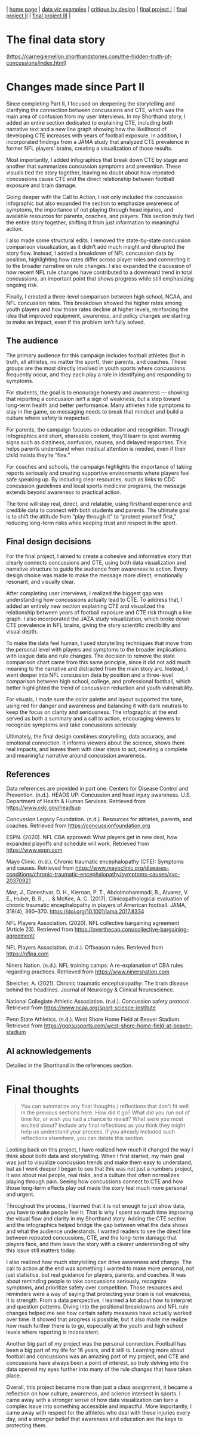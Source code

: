 | [home page](https://cmustudent.github.io/tswd-portfolio-templates/) | [data viz examples](dataviz-examples.md) | [critique by design](critique-by-design.md) | [final project I](final-project-part-one.md) | [final project II](final-project-part-two.md) | [final project III](final-project-part-three.md) |

# The final data story
(https://carnegiemellon.shorthandstories.com/the-hidden-truth-of-concussions/index.html)

# Changes made since Part II
Since completing Part II, I focused on deepening the storytelling and clarifying the connection between concussions and CTE, which was the main area of confusion from my user interviews. In my Shorthand story, I added an entire section dedicated to explaining CTE, including both narrative text and a new line graph showing how the likelihood of developing CTE increases with years of football exposure. In addition, I incorporated findings from a JAMA study that analyzed CTE prevalence in former NFL players’ brains, creating a visualization of those results.

Most importantly, I added infographics that break down CTE by stage and another that summarizes concussion symptoms and prevention. These visuals tied the story together, leaving no doubt about how repeated concussions cause CTE and the direct relationship between football exposure and brain damage.

Going deeper with the Call to Action, I not only included the concussion infographic but also expanded the section to emphasize awareness of symptoms, the importance of not playing through head injuries, and available resources for parents, coaches, and players. This section truly tied the entire story together, shifting it from just information to meaningful action.

I also made some structural edits. I removed the state-by-state concussion comparison visualization, as it didn’t add much insight and disrupted the story flow. Instead, I added a breakdown of NFL concussion data by position, highlighting how rates differ across player roles and connecting it to the broader narrative on rule changes. I also expanded the discussion of how recent NFL rule changes have contributed to a downward trend in total concussions, an important point that shows progress while still emphasizing ongoing risk.

Finally, I created a three-level comparison between high school, NCAA, and NFL concussion rates. This breakdown showed the higher rates among youth players and how those rates decline at higher levels, reinforcing the idea that improved equipment, awareness, and policy changes are starting to make an impact, even if the problem isn’t fully solved.
## The audience
The primary audience for this campaign includes football athletes (but in truth, all athletes, no matter the sport), their parents, and coaches. These groups are the most directly involved in youth sports where concussions frequently occur, and they each play a role in identifying and responding to symptoms.

For students, the goal is to encourage honesty and awareness — showing that reporting a concussion isn’t a sign of weakness, but a step toward long-term health and better performance. Many athletes hide symptoms to stay in the game, so messaging needs to break that mindset and build a culture where safety is respected.

For parents, the campaign focuses on education and recognition. Through infographics and short, shareable content, they’ll learn to spot warning signs such as dizziness, confusion, nausea, and delayed responses. This helps parents understand when medical attention is needed, even if their child insists they’re “fine.”

For coaches and schools, the campaign highlights the importance of taking reports seriously and creating supportive environments where players feel safe speaking up. By including clear resources, such as links to CDC concussion guidelines and local sports medicine programs, the message extends beyond awareness to practical action.

The tone will stay real, direct, and relatable, using firsthand experience and credible data to connect with both students and parents. The ultimate goal is to shift the attitude from “play through it” to “protect yourself first,” reducing long-term risks while keeping trust and respect in the sport.

## Final design decisions


For the final project, I aimed to create a cohesive and informative story that clearly connects concussions and CTE, using both data visualization and narrative structure to guide the audience from awareness to action. Every design choice was made to make the message more direct, emotionally resonant, and visually clear.

After completing user interviews, I realized the biggest gap was understanding how concussions actually lead to CTE. To address that, I added an entirely new section explaining CTE and visualized the relationship between years of football exposure and CTE risk through a line graph. I also incorporated the JAZA study visualization, which broke down CTE prevalence in NFL brains, giving the story scientific credibility and visual depth.

To make the data feel human, I used storytelling techniques that move from the personal level with players and symptoms to the broader implications with league data and rule changes. The decision to remove the state comparison chart came from this same principle, since it did not add much meaning to the narrative and distracted from the main story arc. Instead, I went deeper into NFL concussion data by position and a three-level comparison between high school, college, and professional football, which better highlighted the trend of concussion reduction and youth vulnerability.

For visuals, I made sure the color palette and layout supported the tone, using red for danger and awareness and balancing it with dark neutrals to keep the focus on clarity and seriousness. The infographic at the end served as both a summary and a call to action, encouraging viewers to recognize symptoms and take concussions seriously.

Ultimately, the final design combines storytelling, data accuracy, and emotional connection. It informs viewers about the science, shows them real impacts, and leaves them with clear steps to act, creating a complete and meaningful narrative around concussion awareness.
## References
Data references are provided in part one.
Centers for Disease Control and Prevention. (n.d.). HEADS UP: Concussion and head injury awareness. U.S. Department of Health & Human Services. Retrieved from https://www.cdc.gov/headsup

Concussion Legacy Foundation. (n.d.). Resources for athletes, parents, and coaches. Retrieved from https://concussionfoundation.org

ESPN. (2020). NFL CBA approved: What players get in new deal, how expanded playoffs and schedule will work. Retrieved from https://www.espn.com

Mayo Clinic. (n.d.). Chronic traumatic encephalopathy (CTE): Symptoms and causes. Retrieved from https://www.mayoclinic.org/diseases-conditions/chronic-traumatic-encephalopathy/symptoms-causes/syc-20370921

Mez, J., Daneshvar, D. H., Kiernan, P. T., Abdolmohammadi, B., Alvarez, V. E., Huber, B. R., ... & McKee, A. C. (2017). Clinicopathological evaluation of chronic traumatic encephalopathy in players of American football. JAMA, 318(4), 360–370. https://doi.org/10.1001/jama.2017.8334

NFL Players Association. (2020). NFL collective bargaining agreement (Article 23). Retrieved from https://overthecap.com/collective-bargaining-agreement/

NFL Players Association. (n.d.). Offseason rules. Retrieved from https://nflpa.com

Niners Nation. (n.d.). NFL training camps: A re-explanation of CBA rules regarding practices. Retrieved from https://www.ninersnation.com

Streicher, A. (2021). Chronic traumatic encephalopathy: The brain disease behind the headlines. Journal of Neurology & Clinical Neuroscience.

National Collegiate Athletic Association. (n.d.). Concussion safety protocol. Retrieved from https://www.ncaa.org/sport-science-institute

Penn State Athletics. (n.d.). West Shore Home Field at Beaver Stadium. Retrieved from https://gopsusports.com/west-shore-home-field-at-beaver-stadium


## AI acknowledgements


Detailed in the Shorthand in the references section.
# Final thoughts
> You can summarize any final thoughts / reflections that don't fit well in the previous sections here.  How did it go?  What did you run out of time for, or wish you had a chance to revisit?  What were you most excited about?  Include any final reflections as you think they might help us understand your process.  If you already included such reflections elsewhere, you can delete this section. 

Looking back on this project, I have realized how much it changed the way I think about both data and storytelling. When I first started, my main goal was just to visualize concussion trends and make them easy to understand, but as I went deeper I began to see that this was not just a numbers project, it was about real people, real risks, and a culture that often normalizes playing through pain. Seeing how concussions connect to CTE and how those long-term effects play out made the story feel much more personal and urgent.

Throughout the process, I learned that it is not enough to just show data, you have to make people feel it. That is why I spent so much time improving the visual flow and clarity in my Shorthand story. Adding the CTE section and the infographics helped bridge the gap between what the data shows and what the audience understands. I wanted readers to see the direct line between repeated concussions, CTE, and the long-term damage that players face, and then leave the story with a clearer understanding of why this issue still matters today.

I also realized how much storytelling can drive awareness and change. The call to action at the end was something I wanted to make more personal, not just statistics, but real guidance for players, parents, and coaches. It was about reminding people to take concussions seriously, recognize symptoms, and prioritize safety over competition. Those resources and reminders were a way of saying that protecting your brain is not weakness, it is strength.
From a data perspective, I learned a lot about how to interpret and question patterns. Diving into the positional breakdowns and NFL rule changes helped me see how certain safety measures have actually worked over time. It showed that progress is possible, but it also made me realize how much further there is to go, especially at the youth and high school levels where reporting is inconsistent.

Another big part of my project was the personal connection. Football has been a big part of my life for 16 years, and it still is. Learning more about football and concussions was an amazing part of my project, and CTE and concussions have always been a point of interest, so truly delving into the data opened my eyes further into many of the rule changes that have taken place. 


Overall, this project became more than just a class assignment, it became a reflection on how culture, awareness, and science intersect in sports. I came away with a stronger sense of how data visualization can turn a complex issue into something accessible and impactful. More importantly, I came away with respect for the athletes who deal with these injuries every day, and a stronger belief that awareness and education are the keys to protecting them.

